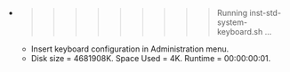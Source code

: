 * >>>>>>>>> Running inst-std-system-keyboard.sh ...
  * Insert keyboard configuration in Administration menu.
  * Disk size = 4681908K. Space Used = 4K. Runtime = 00:00:00:01.
